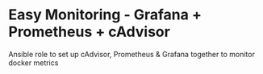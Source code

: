 # Easy Monitoring - Grafana + Prometheus + cAdvisor
Ansible role to set up cAdvisor, Prometheus &amp; Grafana together to monitor docker metrics
